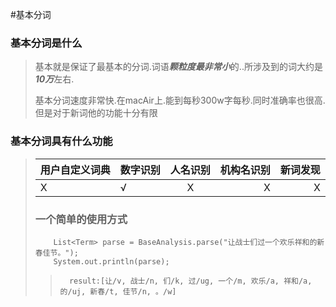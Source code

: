 #基本分词

### 基本分词是什么
> 基本就是保证了最基本的分词.词语***颗粒度最非常小***的..所涉及到的词大约是***10万***左右.
> 
> 基本分词速度非常快.在macAir上.能到每秒300w字每秒.同时准确率也很高.但是对于新词他的功能十分有限


### 基本分词具有什么功能



><table>
<thead><tr>
<th>用户自定义词典</th>
<th align="left">数字识别</th>
<th align="center">人名识别</th>
<th align="right">机构名识别</th>
<th align="right">新词发现</th>
</tr></thead>
<tbody><tr>
<td>Χ</td>
<td align="left">√</td>
<td align="center">Χ</td>
<td align="right">Χ</td>
<td align="right">Χ</td>
</tr></tbody>
</table>

### 一个简单的使用方式
> 
		List<Term> parse = BaseAnalysis.parse("让战士们过一个欢乐祥和的新春佳节。");
		System.out.println(parse);
		

>		result:[让/v, 战士/n, 们/k, 过/ug, 一个/m, 欢乐/a, 祥和/a, 的/uj, 新春/t, 佳节/n, 。/w]

